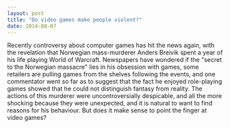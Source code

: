 ```yaml
---
layout: post
title: "Do video games make people violent?"
date: 2014-08-07
---
```

Recently controversy about computer games has hit the news again, with the revelation that Norwegian mass-murderer Anders Breivik spent a year of his life playing World of Warcraft. Newspapers have wondered if the "secret to the Norwegian massacre" lies in his obsession with games, some retailers are pulling games from the shelves following the events, and one commentator went so far as to suggest that the fact he enjoyed role-playing games showed that he could not distinguish fantasy from reality. The actions of this murderer were uncontroversially despicable, and all the more shocking because they were unexpected, and it is natural to want to find reasons for his behaviour. But does it make sense to point the finger at video games?
